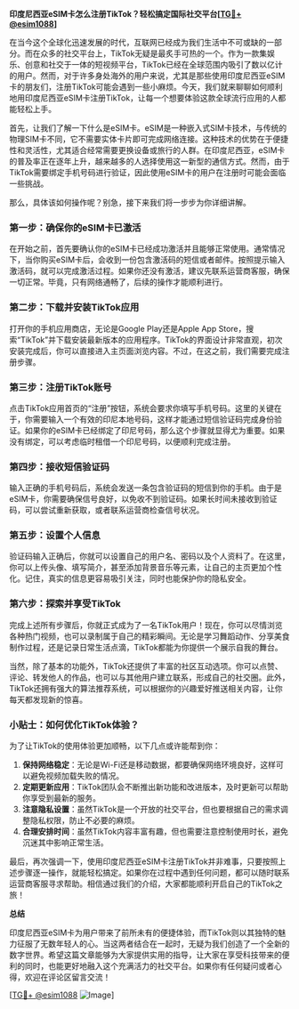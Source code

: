**印度尼西亚eSIM卡怎么注册TikTok？轻松搞定国际社交平台[[TG💪+ @esim1088](https://t.me/s/esim1088)]**

在当今这个全球化迅速发展的时代，互联网已经成为我们生活中不可或缺的一部分。而在众多的社交平台上，TikTok无疑是最炙手可热的一个。作为一款集娱乐、创意和社交于一体的短视频平台，TikTok已经在全球范围内吸引了数以亿计的用户。然而，对于许多身处海外的用户来说，尤其是那些使用印度尼西亚eSIM卡的朋友们，注册TikTok可能会遇到一些小麻烦。今天，我们就来聊聊如何顺利地用印度尼西亚eSIM卡注册TikTok，让每一个想要体验这款全球流行应用的人都能轻松上手。

首先，让我们了解一下什么是eSIM卡。eSIM是一种嵌入式SIM卡技术，与传统的物理SIM卡不同，它不需要实体卡片即可完成网络连接。这种技术的优势在于便捷性和灵活性，尤其适合经常需要更换设备或旅行的人群。在印度尼西亚，eSIM卡的普及率正在逐年上升，越来越多的人选择使用这一新型的通信方式。然而，由于TikTok需要绑定手机号码进行验证，因此使用eSIM卡的用户在注册时可能会面临一些挑战。

那么，具体该如何操作呢？别急，接下来我们将一步步为你详细讲解。

### 第一步：确保你的eSIM卡已激活

在开始之前，首先要确认你的eSIM卡已经成功激活并且能够正常使用。通常情况下，当你购买eSIM卡后，会收到一份包含激活码的短信或者邮件。按照提示输入激活码，就可以完成激活过程。如果你还没有激活，建议先联系运营商客服，确保一切正常。毕竟，只有网络通畅了，后续的操作才能顺利进行。

### 第二步：下载并安装TikTok应用

打开你的手机应用商店，无论是Google Play还是Apple App Store，搜索“TikTok”并下载安装最新版本的应用程序。TikTok的界面设计非常直观，初次安装完成后，你可以直接进入主页面浏览内容。不过，在这之前，我们需要完成注册步骤。

### 第三步：注册TikTok账号

点击TikTok应用首页的“注册”按钮，系统会要求你填写手机号码。这里的关键在于，你需要输入一个有效的印尼本地号码，这样才能通过短信验证码完成身份验证。如果你的eSIM卡已经绑定了印尼号码，那么这个步骤就显得尤为重要。如果没有绑定，可以考虑临时租借一个印尼号码，以便顺利完成注册。

### 第四步：接收短信验证码

输入正确的手机号码后，系统会发送一条包含验证码的短信到你的手机。由于是eSIM卡，你需要确保信号良好，以免收不到验证码。如果长时间未接收到验证码，可以尝试重新获取，或者联系运营商检查信号状况。

### 第五步：设置个人信息

验证码输入正确后，你就可以设置自己的用户名、密码以及个人资料了。在这里，你可以上传头像、填写简介，甚至添加背景音乐等元素，让自己的主页更加个性化。记住，真实的信息更容易吸引关注，同时也能保护你的隐私安全。

### 第六步：探索并享受TikTok

完成上述所有步骤后，你就正式成为了一名TikTok用户！现在，你可以尽情浏览各种热门视频，也可以录制属于自己的精彩瞬间。无论是学习舞蹈动作、分享美食制作过程，还是记录日常生活点滴，TikTok都能为你提供一个展示自我的舞台。

当然，除了基本的功能外，TikTok还提供了丰富的社区互动选项。你可以点赞、评论、转发他人的作品，也可以与其他用户建立联系，形成自己的社交圈。此外，TikTok还拥有强大的算法推荐系统，可以根据你的兴趣爱好推送相关内容，让你每天都发现新的惊喜。

### 小贴士：如何优化TikTok体验？

为了让TikTok的使用体验更加顺畅，以下几点或许能帮到你：

1. **保持网络稳定**：无论是Wi-Fi还是移动数据，都要确保网络环境良好，这样可以避免视频加载失败的情况。
2. **定期更新应用**：TikTok团队会不断推出新功能和改进版本，及时更新可以帮助你享受到最新的服务。
3. **注意隐私设置**：虽然TikTok是一个开放的社交平台，但也要根据自己的需求调整隐私权限，防止不必要的麻烦。
4. **合理安排时间**：虽然TikTok内容丰富有趣，但也需要注意控制使用时长，避免沉迷其中影响正常生活。

最后，再次强调一下，使用印度尼西亚eSIM卡注册TikTok并非难事，只要按照上述步骤逐一操作，就能轻松搞定。如果你在过程中遇到任何问题，都可以随时联系运营商客服寻求帮助。相信通过我们的介绍，大家都能顺利开启自己的TikTok之旅！

**总结**

印度尼西亚eSIM卡为用户带来了前所未有的便捷体验，而TikTok则以其独特的魅力征服了无数年轻人的心。当这两者结合在一起时，无疑为我们创造了一个全新的数字世界。希望这篇文章能够为大家提供实用的指导，让大家在享受科技带来的便利的同时，也能更好地融入这个充满活力的社交平台。如果你有任何疑问或者心得，欢迎在评论区留言交流！

[[TG💪+ @esim1088](https://t.me/s/esim1088) ![Image](https://i.postimg.cc/4NQfJmqS/Snipaste-2025-05-13-00-14-12.png)]